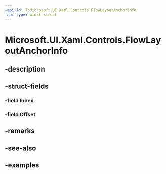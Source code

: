 ```yaml
---
-api-id: T:Microsoft.UI.Xaml.Controls.FlowLayoutAnchorInfo
-api-type: winrt struct
---
```


# Microsoft.UI.Xaml.Controls.FlowLayoutAnchorInfo

<!--
public struct FlowLayoutAnchorInfo
-->


## -description

## -struct-fields

### -field Index

### -field Offset

## -remarks

## -see-also

## -examples


